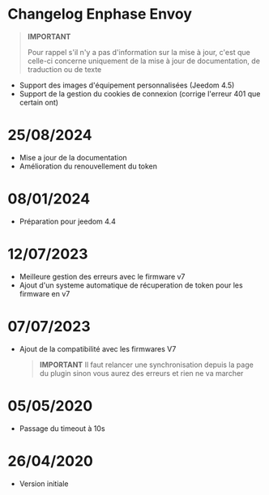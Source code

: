 # Changelog Enphase Envoy

>**IMPORTANT**
>
>Pour rappel s'il n'y a pas d'information sur la mise à jour, c'est que celle-ci concerne uniquement de la mise à jour de documentation, de traduction ou de texte

- Support des images d'équipement personnalisées (Jeedom 4.5)
- Support de la gestion du cookies de connexion (corrige l'erreur 401 que certain ont)

# 25/08/2024

- Mise a jour de la documentation
- Amélioration du renouvellement du token

# 08/01/2024

- Préparation pour jeedom 4.4

# 12/07/2023

- Meilleure gestion des erreurs avec le firmware v7
- Ajout d'un systeme automatique de récuperation de token pour les firmware en v7

# 07/07/2023

- Ajout de la compatibilité avec les firmwares V7

  >**IMPORTANT**
  > Il faut relancer une synchronisation depuis la page du plugin sinon vous aurez des erreurs et rien ne va marcher

# 05/05/2020

- Passage du timeout à 10s

# 26/04/2020

- Version initiale
